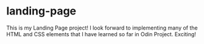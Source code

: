# landing-page

This is my Landing Page project! I look forward to implementing many of the HTML and CSS elements that I have learned so far in Odin Project.  Exciting! 
